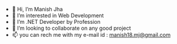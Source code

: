 - 👋 Hi, I’m Manish Jha
- 👀 I’m interested in Web Development
- 🌱 I’m .NET Developer by Profession
- 💞️ I’m looking to collaborate on any good project
- 📫 you can rech me with my e-mail id : manish18.mj@gmail.com

<!---
mjbds/mjbds is a ✨ special ✨ repository because its `README.md` (this file) appears on your GitHub profile.
You can click the Preview link to take a look at your changes.
--->

